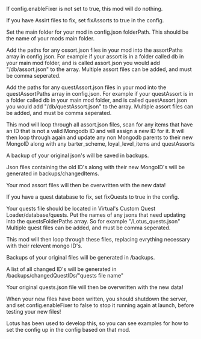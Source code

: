 If config.enableFixer is not set to true, this mod will do nothing.

If you have Assirt files to fix, set fixAssorts to true in the config.

Set the main folder for your mod in config.json folderPath.  This should be the name of your mods main folder.

Add the paths for any ossort.json files in your mod into the assortPaths array in config.json.
For example if your assort is in a folder called db in your main mod folder, and is called assort.json you would add "/db/assort.json" to the array.  Multiple assort files can be added, and must be comma seperated.

Add the paths for any questAssort.json files in your mod into the questAssortPaths array in config.json.
For example if your questAssort is in a folder called db in your main mod folder, and is called questAssort.json you would add "/db/questAssort.json" to the array.  Multiple assort files can be added, and must be comma seperated.

This mod will loop through all assort.json files, scan for any items that have an ID that is not a valid Mongodb ID and will assign a new ID for it.
It will then loop through again and update any non Mongodb parents to their new MongoID along with any barter_scheme, loyal_level_items and questAssorts

A backup of your original json's will be saved in backups.

Json files containing the old ID's along with their new MongoID's will be generated in backups/changedItems.

Your mod assort files will then be overwritten with the new data!


If you have a quest database to fix, set fixQuests to true in the config.

Your quests file should be located in Virtual's Custom Quest Loader/database/quests.  Put the names of any jsons that need updating into the questsFolderPaths array.  So for example "/Lotus_quests.json"  Multiple quest files can be added, and must be comma seperated.

This mod will then loop through these files, replacing evrything necessary with their relevent mongo ID's.

Backups of your original files will be generated in /backups.

A list of all changed ID's will be generated in /backups/changedQuestIDs/"quests file name"

Your original quests.json file will then be overwritten with the new data!


When your new files have been written, you should shutdown the server, and set config.enableFixer to false to stop it running again at launch, before testing your new files!


Lotus has been used to develop this, so you can see examples for how to set the config up in the config based on that mod.